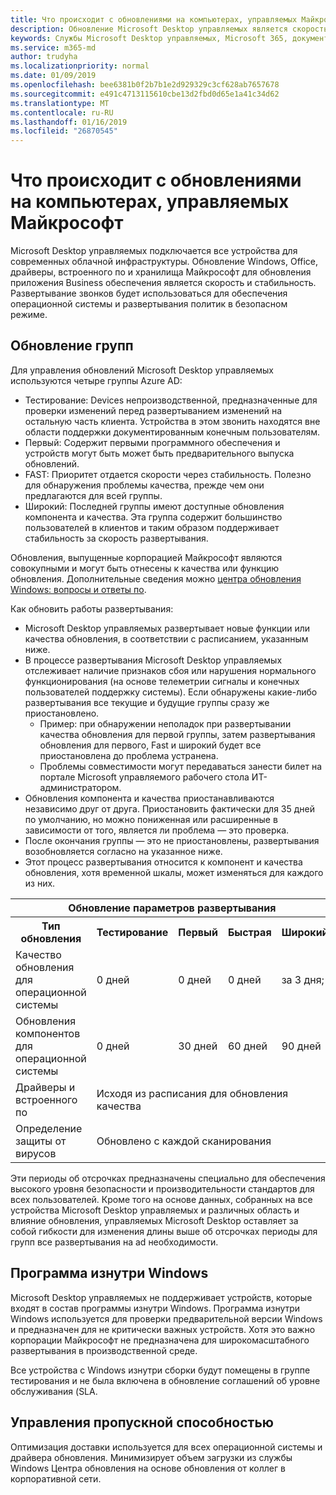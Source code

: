 ```yaml
---
title: Что происходит с обновлениями на компьютерах, управляемых Майкрософт
description: Обновление Microsoft Desktop управляемых является скорость и стабильность.
keywords: Службы Microsoft Desktop управляемых, Microsoft 365, документация
ms.service: m365-md
author: trudyha
ms.localizationpriority: normal
ms.date: 01/09/2019
ms.openlocfilehash: bee6381b0f2b7b1e2d929329c3cf628ab7657678
ms.sourcegitcommit: e491c4713115610cbe13d2fbd0d65e1a41c34d62
ms.translationtype: MT
ms.contentlocale: ru-RU
ms.lasthandoff: 01/16/2019
ms.locfileid: "26870545"
---
```

# <a name="how-updates-are-handled-in-microsoft-managed-desktop"></a>Что происходит с обновлениями на компьютерах, управляемых Майкрософт


<!--This topic is the target for a "Learn more" link in the Admin Portal (aka.ms/update-rings); do not delete.-->

<!--Update management -->

Microsoft Desktop управляемых подключается все устройства для современных облачной инфраструктуры. Обновление Windows, Office, драйверы, встроенного по и хранилища Майкрософт для обновления приложения Business обеспечения является скорость и стабильность. Развертывание звонков будет использоваться для обеспечения операционной системы и развертывания политик в безопасном режиме. 

## <a name="update-groups"></a>Обновление групп

Для управления обновлений Microsoft Desktop управляемых используются четыре группы Azure AD:

- Тестирование: Devices непроизводственной, предназначенные для проверки изменений перед развертыванием изменений на остальную часть клиента. Устройства в этом звонить находятся вне области поддержки документированным конечным пользователям. 
- Первый: Содержит первыми программного обеспечения и устройств могут быть может быть предварительного выпуска обновлений.
- FAST: Приоритет отдается скорости через стабильность. Полезно для обнаружения проблемы качества, прежде чем они предлагаются для всей группы. 
- Широкий: Последней группы имеют доступные обновления компонента и качества. Эта группа содержит большинство пользователей в клиентов и таким образом поддерживает стабильность за скорость развертывания.

Обновления, выпущенные корпорацией Майкрософт являются совокупными и могут быть отнесены к качества или функцию обновления. Дополнительные сведения можно [центра обновления Windows: вопросы и ответы по](https://support.microsoft.com/help/12373/windows-update-faq). 

Как обновить работы развертывания:
- Microsoft Desktop управляемых развертывает новые функции или качества обновления, в соответствии с расписанием, указанным ниже.
- В процессе развертывания Microsoft Desktop управляемых отслеживает наличие признаков сбоя или нарушения нормального функционирования (на основе телеметрии сигналы и конечных пользователей поддержку системы). Если обнаружены какие-либо развертывания все текущие и будущие группы сразу же приостановлено.
    - Пример: при обнаружении неполадок при развертывании качества обновления для первой группы, затем развертывания обновления для первого, Fast и широкий будет все приостановлена до проблема устранена.
    - Проблемы совместимости могут передаваться занести билет на портале Microsoft управляемого рабочего стола ИТ-администратором.
- Обновления компонента и качества приостанавливаются независимо друг от друга. Приостановить фактически для 35 дней по умолчанию, но можно пониженная или расширенные в зависимости от того, является ли проблема — это проверка.
- После окончания группы — это не приостановлены, развертывания возобновляется согласно на указанное ниже.
- Этот процесс развертывания относится к компонент и качества обновления, хотя временной шкалы, может изменяться для каждого из них.

<table>
<tr><th colspan="5">Обновление параметров развертывания</th></tr>
<tr><th>Тип обновления</th><th>Тестирование</th><th>Первый</th><th>Быстрая</th><th>Широкий</th></tr>
<tr><td>Качество обновления для операционной системы</td><td>0 дней</td><td>0 дней</td><td>0 дней</td><td>за 3 дня;</td></tr>
<tr><td>Обновления компонентов для операционной системы</td><td>0 дней</td><td>30 дней</td><td>60 дней</td><td>90 дней</td></tr>
<tr><td>Драйверы и встроенного по</td><td colspan="4">Исходя из расписания для обновления качества</td></tr>
<tr><td>Определение защиты от вирусов</td><td colspan="4">Обновлено с каждой сканирования</td></tr>
</table>

Эти периоды об отсрочках предназначены специально для обеспечения высокого уровня безопасности и производительности стандартов для всех пользователей. Кроме того на основе данных, собранных на все устройства Microsoft Desktop управляемых и различных область и влияние обновления, управляемых Microsoft Desktop оставляет за собой гибкости для изменения длины выше об отсрочках периоды для групп все развертывания на ad необходимости.

## <a name="windows-insider-program"></a>Программа изнутри Windows

Microsoft Desktop управляемых не поддерживает устройств, которые входят в состав программы изнутри Windows. Программа изнутри Windows используется для проверки предварительной версии Windows и предназначен для не критически важных устройств. Хотя это важно корпорации Майкрософт не предназначена для широкомасштабного развертывания в производственной среде. 

Все устройства с Windows изнутри сборки будут помещены в группе тестирования и не была включена в обновление соглашений об уровне обслуживания (SLA.

## <a name="bandwidth-management"></a>Управления пропускной способностью

Оптимизация доставки используется для всех операционной системы и драйвера обновления. Минимизирует объем загрузки из службы Windows Центра обновления на основе обновления от коллег в корпоративной сети.


